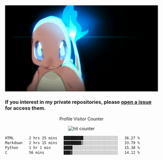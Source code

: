 [gif]: https://raw.githubusercontent.com/uysalserkan/uysalserkan/master/charmander-2.gif

![gif]

### If you interest in my private repositories, please [open a issue](https://github.com/uysalserkan/uysalserkan/issues) for access them.


<div align="center">
<p>Profile Visitor Counter</p>
<img src="https://profile-counter.glitch.me/uysalserkan/count.svg" alt="hit counter" align="center">
</div>

<!--START_SECTION:waka-->
```text
HTML       2 hrs 25 mins   █████████░░░░░░░░░░░░░░░░   36.27 % 
Markdown   2 hrs 15 mins   ████████▒░░░░░░░░░░░░░░░░   33.79 % 
Python     1 hr 1 min      ████░░░░░░░░░░░░░░░░░░░░░   15.38 % 
C          56 mins         ███▓░░░░░░░░░░░░░░░░░░░░░   14.12 % 
```
<!--END_SECTION:waka-->
